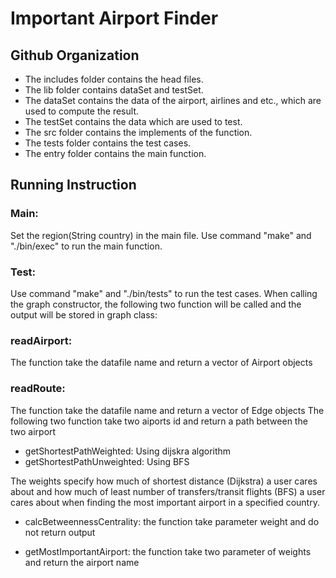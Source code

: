 # Important Airport Finder

## Github Organization

- The includes folder contains the head files.
- The lib folder contains dataSet and testSet.
- The dataSet contains the data of the airport, airlines and etc., which are used to compute the result.
- The testSet contains the data which are used to test.
- The src folder contains the implements of the function.
- The tests folder contains the test cases.
- The entry folder contains the main function.

## Running Instruction

### Main:
Set the region(String country) in the main file. Use command "make" and "./bin/exec" to run the main function.

### Test:
Use command "make" and "./bin/tests" to run the test cases.
When calling the graph constructor, the following two function will be called and the output will be stored in graph class:

### readAirport:
The function take the datafile name and return a vector of Airport objects

### readRoute:
The function take the datafile name and return a vector of Edge objects
The following two function take two aiports id and return a path between the two airport

- getShortestPathWeighted: Using dijskra algorithm
- getShortestPathUnweighted: Using BFS

The weights specify how much of shortest distance (Dijkstra) a user cares about
and how much of least number of transfers/transit flights (BFS) a user cares about
when finding the most important airport in a specified country.

- calcBetweennessCentrality: the function take parameter weight and do not return output

- getMostImportantAirport: the function take two parameter of weights and return the airport name
